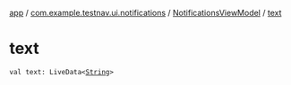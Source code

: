 [app](../../index.md) / [com.example.testnav.ui.notifications](../index.md) / [NotificationsViewModel](index.md) / [text](./text.md)

# text

`val text: LiveData<`[`String`](https://kotlinlang.org/api/latest/jvm/stdlib/kotlin/-string/index.html)`>`